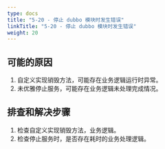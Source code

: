 ```yaml
---
type: docs
title: "5-20 - 停止 dubbo 模块时发生错误"
linkTitle: "5-20 - 停止 dubbo 模块时发生错误"
weight: 20
---
```


## 可能的原因

1. 自定义实现销毁方法，可能存在业务逻辑运行时异常。
2. 未优雅停止服务，可能存在业务逻辑未处理完成情况。

## 排查和解决步骤

1. 检查自定义实现销毁方法，业务逻辑。
2. 检查停止服务时，是否存在耗时的业务处理逻辑。

<p style="margin-top: 3rem;"> </p>